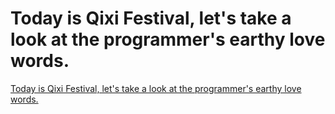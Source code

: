 # Today is Qixi Festival, let's take a look at the programmer's earthy love words.
[Today is Qixi Festival, let's take a look at the programmer's earthy love words.](https://aiwithcloud.com/2022/09/15/today_is_qixi_festival_lets_take_a_look_at_the_programmers_earthy_love_words/)